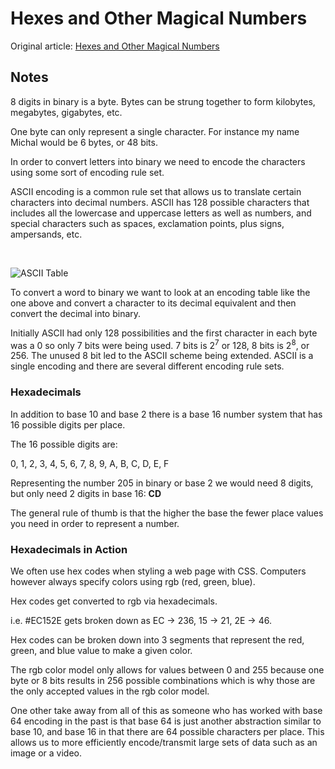 # Hexes and Other Magical Numbers

Original article: [Hexes and Other Magical Numbers](https://medium.com/basecs/hexs-and-other-magical-numbers-9785bc26b7ee)

## Notes

8 digits in binary is a byte. Bytes can be strung together to form kilobytes, megabytes, gigabytes, etc.

One byte can only represent a single character. For instance my name Michal would be 6 bytes, or 48 bits.

In order to convert letters into binary we need to encode the characters using some sort of encoding rule set.

ASCII encoding is a common rule set that allows us to translate certain characters into decimal numbers. ASCII has 128 possible characters that includes all the lowercase and uppercase letters as well as numbers, and special characters such as spaces, exclamation points, plus signs, ampersands, etc.

<br />

![ASCII Table](https://www.asciitable.com/index/asciifull.gif)

To convert a word to binary we want to look at an encoding table like the one above and convert a character to its decimal equivalent and then convert the decimal into binary.

Initially ASCII had only 128 possibilities and the first character in each byte was a 0 so only 7 bits were being used. 7 bits is 2<sup>7</sup> or 128, 8 bits is 2<sup>8</sup>, or 256. The unused 8 bit led to the ASCII scheme being extended. ASCII is a single encoding and there are several different encoding rule sets.

### Hexadecimals

In addition to base 10 and base 2 there is a base 16 number system that has 16 possible digits per place.

The 16 possible digits are:

0, 1, 2, 3, 4, 5, 6, 7, 8, 9, A, B, C, D, E, F

Representing the number 205 in binary or base 2 we would need 8 digits, but only need 2 digits in base 16: **CD**

The general rule of thumb is that the higher the base the fewer place values you need in order to represent a number.

### Hexadecimals in Action

We often use hex codes when styling a web page with CSS. Computers however always specify colors using rgb (red, green, blue).

Hex codes get converted to rgb via hexadecimals.

i.e.
#EC152E gets broken down as EC → 236, 15 → 21, 2E → 46.

Hex codes can be broken down into 3 segments that represent the red, green, and blue value to make a given color.

The rgb color model only allows for values between 0 and 255 because one byte or 8 bits results in 256 possible combinations which is why those are the only accepted values in the rgb color model.

One other take away from all of this as someone who has worked with base 64 encoding in the past is that base 64 is just another abstraction similar to base 10, and base 16 in that there are 64 possible characters per place. This allows us to more efficiently encode/transmit large sets of data such as an image or a video.
